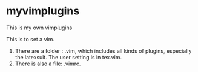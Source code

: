 # myvimplugins
This is my own vimplugins


This is to set a vim. 

1. There are a folder : .vim, which includes all kinds of plugins, especially the latexsuit. The user setting is in tex.vim. 
2. There is also a file: .vimrc. 

